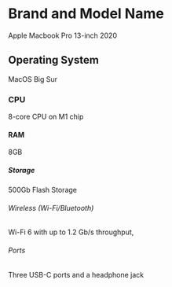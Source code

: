 # Brand and Model Name
Apple Macbook Pro 13-inch 2020
## Operating System
MacOS Big Sur
### CPU
8-core CPU on M1 chip
#### RAM 
8GB
##### Storage
500Gb Flash Storage
###### Wireless (Wi-Fi/Bluetooth)
Wi-Fi 6 with up to 1.2 Gb/s throughput, 
###### Ports
Three USB-C ports and a headphone jack
